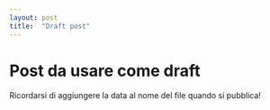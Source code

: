 ```yaml
---
layout: post
title:  "Draft post"
---
```


# Post da usare come draft

Ricordarsi di aggiungere la data al nome del file quando si pubblica!